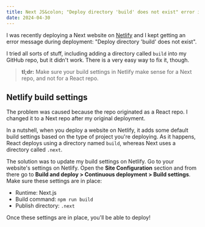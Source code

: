 ```yaml
---
title: Next JS&colon; "Deploy directory 'build' does not exist" error in Netlify
date: 2024-04-30
---
```


I was recently deploying a Next website on [Netlify](https://www.netlify.com) and I kept getting an error message during deployment: "Deploy directory 'build' does not exist".

I tried all sorts of stuff, including adding a directory called `build` into my GitHub repo, but it didn't work. There is a very easy way to fix it, though.

> **tl;dr:** Make sure your build settings in Netlify make sense for a Next repo, and not for a React repo.

## Netlify build settings

The problem was caused because the repo originated as a React repo. I changed it to a Next repo after my original deployment.

In a nutshell, when you deploy a website on Netlify, it adds some default build settings based on the type of project you're deploying. As it happens, React deploys using a directory named `build`, whereas Next uses a directory called `.next`.

The solution was to update my build settings on Netlify. Go to your website's settings on Netlify. Open the **Site Configuration** section and from there go to **Build and deploy > Continuous deployment > Build settings**. Make sure these settings are in place:

- Runtime: Next.js
- Build command: `npm run build`
- Publish directory: `.next`

Once these settings are in place, you'll be able to deploy!
